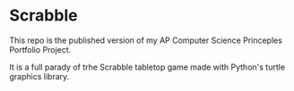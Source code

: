 # Scrabble

This repo is the published version of my AP Computer Science Princeples Portfolio Project. 

It is a full parady of trhe Scrabble tabletop game made with Python's turtle graphics library.
